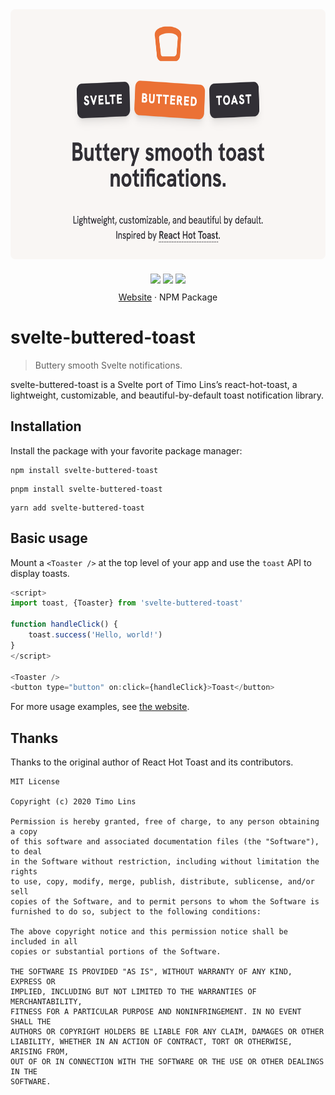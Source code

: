 <center>
<img src="./header-image.png" alt="" height="400px" width="auto" style="border-radius: 8px" />
<div style="margin-top: 20px">
<img src="https://badgen.net/badge/license/MIT/blue" />
<img src="https://badgen.net/npm/v/svelte-buttered-toast" />
<img src="https://badgen.net/bundlephobia/minzip/svelte-buttered-toast?color=green" />
</div>
<div style="margin-top: 10px">
<a href="https://svelte-buttered-toast.vercel.app">Website</a> · <a class="https://npmjs.com/package/svelte-buttered-toast">NPM Package</a>
</div>
</center>

# svelte-buttered-toast

> Buttery smooth Svelte notifications.

svelte-buttered-toast is a Svelte port of Timo Lins’s react-hot-toast, a lightweight, customizable, and beautiful-by-default toast notification library.

## Installation

Install the package with your favorite package manager:

```
npm install svelte-buttered-toast
```

```
pnpm install svelte-buttered-toast
```

```
yarn add svelte-buttered-toast
```

## Basic usage

Mount a `<Toaster />` at the top level of your app and use the `toast` API to display toasts.

```js
<script>
import toast, {Toaster} from 'svelte-buttered-toast'

function handleClick() {
    toast.success('Hello, world!')
}
</script>

<Toaster />
<button type="button" on:click={handleClick}>Toast</button>
```

For more usage examples, see [the website](https://svelte-buttered-toast.vercel.app).

## Thanks

Thanks to the original author of React Hot Toast and its contributors.

```
MIT License

Copyright (c) 2020 Timo Lins

Permission is hereby granted, free of charge, to any person obtaining a copy
of this software and associated documentation files (the "Software"), to deal
in the Software without restriction, including without limitation the rights
to use, copy, modify, merge, publish, distribute, sublicense, and/or sell
copies of the Software, and to permit persons to whom the Software is
furnished to do so, subject to the following conditions:

The above copyright notice and this permission notice shall be included in all
copies or substantial portions of the Software.

THE SOFTWARE IS PROVIDED "AS IS", WITHOUT WARRANTY OF ANY KIND, EXPRESS OR
IMPLIED, INCLUDING BUT NOT LIMITED TO THE WARRANTIES OF MERCHANTABILITY,
FITNESS FOR A PARTICULAR PURPOSE AND NONINFRINGEMENT. IN NO EVENT SHALL THE
AUTHORS OR COPYRIGHT HOLDERS BE LIABLE FOR ANY CLAIM, DAMAGES OR OTHER
LIABILITY, WHETHER IN AN ACTION OF CONTRACT, TORT OR OTHERWISE, ARISING FROM,
OUT OF OR IN CONNECTION WITH THE SOFTWARE OR THE USE OR OTHER DEALINGS IN THE
SOFTWARE.
```
